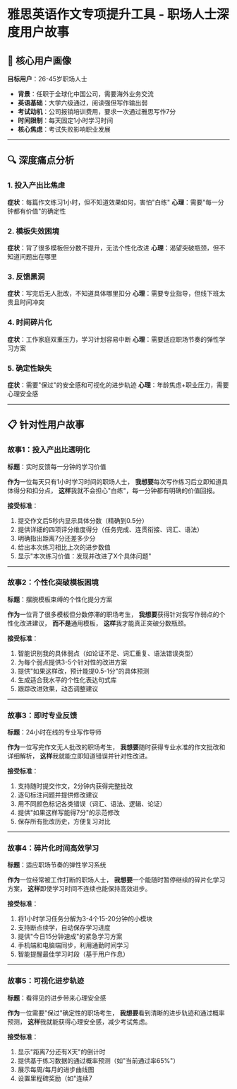 # 雅思英语作文专项提升工具 - 职场人士深度用户故事

## 🎯 核心用户画像
**目标用户**：26-45岁职场人士
- **背景**：任职于全球化中国公司，需要海外业务交流
- **英语基础**：大学六级通过，阅读强但写作输出弱
- **考试动机**：公司报销培训费用，要求一次通过雅思写作7分
- **时间限制**：每天固定1小时学习时间
- **核心焦虑**：考试失败影响职业发展

---

## 🔍 深度痛点分析

### 1. 投入产出比焦虑
**症状**：每篇作文练习1小时，但不知道效果如何，害怕"白练"
**心理**：需要"每一分钟都有价值"的确定性

### 2. 模板失效困境
**症状**：背了很多模板但分数不提升，无法个性化改进
**心理**：渴望突破瓶颈，但不知道问题出在哪里

### 3. 反馈黑洞
**症状**：写完后无人批改，不知道具体哪里扣分
**心理**：需要专业指导，但线下班太贵且时间冲突

### 4. 时间碎片化
**症状**：工作家庭双重压力，学习计划容易中断
**心理**：需要适应职场节奏的弹性学习方案

### 5. 确定性缺失
**症状**：需要"保过"的安全感和可视化的进步轨迹
**心理**：年龄焦虑+职业压力，需要心理安全感

---

## 📋 针对性用户故事

### 故事1：投入产出比透明化
**标题**：实时反馈每一分钟的学习价值

**作为**一位每天只有1小时学习时间的职场人士，
**我想要**每次写作练习后立即知道具体得分和扣分点，
**这样**我就不会担心"白练"，每一分钟都有明确的价值回报。

**接受标准**：
1. 提交作文后5秒内显示具体分数（精确到0.5分）
2. 提供详细的四项评分维度得分（任务完成、连贯衔接、词汇、语法）
3. 明确指出距离7分还差多少分
4. 给出本次练习相比上次的进步数值
5. 显示"本次练习价值：发现并改进了X个具体问题"

---

### 故事2：个性化突破模板困境
**标题**：摆脱模板束缚的个性化提分方案

**作为**一位背了很多模板但分数停滞的职场考生，
**我想要**获得针对我写作弱点的个性化改进建议，
**而不是**通用模板，
**这样**我才能真正突破分数瓶颈。

**接受标准**：
1. 智能识别我的具体弱点（如论证不足、词汇重复、语法错误类型）
2. 为每个弱点提供3-5个针对性的改进方案
3. 提供"如果这样改，预计能提0.5-1分"的具体预测
4. 生成适合我水平的个性化表达句式库
5. 跟踪改进效果，动态调整建议

---

### 故事3：即时专业反馈
**标题**：24小时在线的专业写作导师

**作为**一位写完作文无人批改的职场考生，
**我想要**随时获得专业水准的作文批改和详细解析，
**这样**我就能立即知道错误并针对性改进。

**接受标准**：
1. 支持随时提交作文，2分钟内获得完整批改
2. 逐句标注问题并提供修改建议
3. 用不同颜色标记各类错误（词汇、语法、逻辑、论证）
4. 提供"如果这样写能得7分"的示范修改
5. 保存所有批改历史，方便复习对比

---

### 故事4：碎片化时间高效学习
**标题**：适应职场节奏的弹性学习系统

**作为**一位经常被工作打断的职场人士，
**我想要**一个能随时暂停继续的碎片化学习方案，
**这样**即使学习时间不连续也能保持高效进步。

**接受标准**：
1. 将1小时学习任务分解为3-4个15-20分钟的小模块
2. 支持断点续学，自动保存学习进度
3. 提供"今日15分钟速成"的紧急学习方案
4. 手机端和电脑端同步，利用通勤时间学习
5. 智能提醒最佳学习时段（基于用户作息）

---

### 故事5：可视化进步轨迹
**标题**：看得见的进步带来心理安全感

**作为**一位需要"保过"确定性的职场考生，
**我想要**看到清晰的进步轨迹和通过概率预测，
**这样**我就能获得心理安全感，减少考试焦虑。

**接受标准**：
1. 显示"距离7分还有X天"的倒计时
2. 提供基于练习数据的通过概率预测（如"当前通过率65%"）
3. 展示每周/每月的进步曲线图
4. 设置里程碑奖励（如"连续7